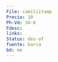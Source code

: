 ```yaml
---
File: camiliitamp
Precio: 10
Ph-Vd: 34-8
Fdesc: 
links: 
Status: des-of
fuente: Garca
bd: no
---
```

